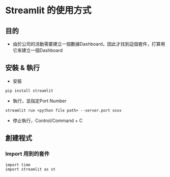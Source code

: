 # Streamlit 的使用方式
## 目的 
* 由於公司的活動需要建立一個數據Dashboard，因此才找到這個套件，打算用它來建立一個Dashboard

## 安裝 & 執行
* 安裝
```
pip install streamlit
```
* 執行，並指定Port Number
```
streamlit run <python file path> --server.port xxxx
```
* 停止執行，Control/Command + C

## 創建程式
### Import 用到的套件
```
import time
import streamlit as st

```